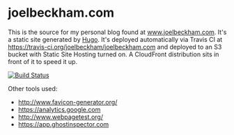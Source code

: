 # joelbeckham.com

This is the source for my personal blog found at www.joelbeckham.com. It's a static site generated by [Hugo](https://gohugo.io/).
It's deployed automatically via Travis CI at https://travis-ci.org/joelbeckham/joelbeckham.com and deployed to an S3 bucket with Static Site Hosting turned on. A CloudFront distribution sits in front of it to speed it up.

[![Build Status](https://travis-ci.org/joelbeckham/joelbeckham.com.svg?branch=master)](https://travis-ci.org/joelbeckham/joelbeckham.com)


Other tools used:
* http://www.favicon-generator.org/
* https://analytics.google.com
* http://www.webpagetest.org/
* https://app.ghostinspector.com
